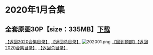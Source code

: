 # 2020年1月合集
## 全套原图30P【size：335MB】[下载](https://474b.com/file/25713053-435058434)
[【返回2020合集目录】](/2020年VIP作品合集/README.md)
[【返回总目录】](/README.md)
![202001.png](https://www.nsaimg.com/2020/04/02/5e85ad2bb35f2.png)
[【回到顶部】](#readme)[【返回2020合集目录】](/2020年VIP作品合集/README.md)
[【返回总目录】](/README.md)
